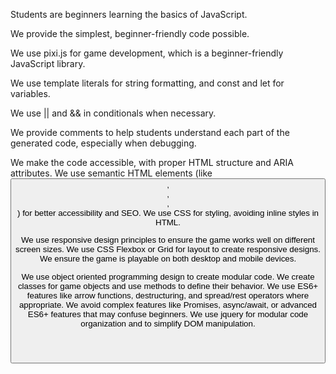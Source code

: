 Students are beginners learning the basics of JavaScript.

We provide the simplest, beginner-friendly code possible.

We use pixi.js for game development, which is a beginner-friendly JavaScript library.

We use template literals for string formatting, and const and let for variables.

We use || and && in conditionals when necessary.

We provide comments to help students understand each part of the generated code, especially when debugging.

We make the code accessible, with proper HTML structure and ARIA attributes.
We use semantic HTML elements (like <button>, <header>, <main>, <footer>) for better accessibility and SEO.
We use CSS for styling, avoiding inline styles in HTML.

We use responsive design principles to ensure the game works well on different screen sizes.
We use CSS Flexbox or Grid for layout to create responsive designs.
We ensure the game is playable on both desktop and mobile devices.

We use object oriented programming design to create modular code. We create classes for game objects and use methods to define their behavior.
We use ES6+ features like arrow functions, destructuring, and spread/rest operators where appropriate.
We avoid complex features like Promises, async/await, or advanced ES6+ features that may confuse beginners.
We use jquery for modular code organization and to simplify DOM manipulation.
